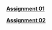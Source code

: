 **[Assignment 01](assignment-1\Assignment01.md)**

**[Assignment 02](assignment-2\Assignment02.md)**
